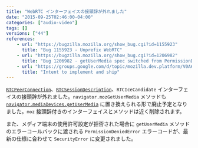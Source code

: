 ```yaml
---
title: "WebRTC インターフェイスの接頭辞が外れました"
date: "2015-09-25T02:46:00-04:00"
categories: ["audio-video"]
tags: []
versions: ["44"]
references:
    - url: "https://bugzilla.mozilla.org/show_bug.cgi?id=1155923"
      title: "Bug 1155923 - Unprefix WebRTC"
    - url: "https://bugzilla.mozilla.org/show_bug.cgi?id=1206982"
      title: "Bug 1206982 - getUserMedia spec switched from PermissionDeniedError to SecurityError"
    - url: "https://groups.google.com/d/topic/mozilla.dev.platform/V0A6ZFPYfac/discussion"
      title: "Intent to implement and ship"
---
```

[`RTCPeerConnection`](https://developer.mozilla.org/docs/Web/API/RTCPeerConnection)、[`RTCSessionDescription`](https://developer.mozilla.org/docs/Web/API/RTCSessionDescription)、`RTCIceCandidate` インターフェイスの接頭辞が外れました。`navigator.mozGetUserMedia` メソッドも [`navigator.mediaDevices.getUserMedia`](https://developer.mozilla.org/docs/Web/API/MediaDevices/getUserMedia) に置き換えられる形で廃止予定となりました。`moz` 接頭辞付きのインターフェイスとメソッドは近く削除されます。

また、メディア端末の使用許可設定が拒否された場合に `getUserMedia` メソッドのエラーコールバックに渡される `PermissionDeniedError` エラーコードが、最新の仕様に合わせて `SecurityError` に変更されました。
